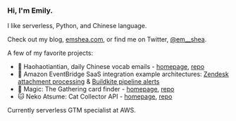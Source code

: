 ### Hi, I'm Emily. 

I like serverless, Python, and Chinese language.

Check out my blog, [emshea.com](https://emshea.com/), or find me on Twitter, [@em__shea](https://twitter.com/em__shea). 

A few of my favorite projects:
- 🐼 Haohaotiantian, daily Chinese vocab emails - [homepage](https://haohaotiantian.com/), [repo](https://github.com/em-shea/vocab)
- 🚌 Amazon EventBridge SaaS integration example architectures: [Zendesk attachment processing](https://github.com/aws-quickstart/eventbridge-integration-solution-zendesk-attachment-processing) & [Buildkite pipeline alerts](https://github.com/aws-quickstart/eventbridge-integration-solution-buildkite-pipeline-alerts)
- 🧙 Magic: The Gathering card finder - [homepage](https://mtg.emshea.com/), [repo](https://github.com/em-shea/mtg-cards)
- 🐱 Neko Atsume: Cat Collector API - [homepage](https://neko-atsume.emshea.com/), [repo](https://github.com/em-shea/neko-atsume)

Currently serverless GTM specialist at AWS.
